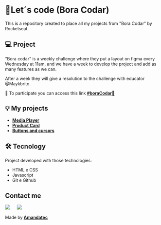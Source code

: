 # 🚀Let´s code (Bora Codar)


This is a repository created to place all my projects from "Bora Codar" by Rocketseat.

## 💻 Project

 "Bora codar" is a weekly challenge where they put a layout on figma every Wednesday at 11am, and we have a week to develop the project and add as many features as we can.

After a week they will give a resolution to the challenge with educator @Maykbrito.

🏁 To participate you can access this link  [**#boraCodar**🔗](https://boracodar.dev/#)

## 💡 My projects

* [**Media Player**](https://github.com/Amandatec/boracodar/week1-mediaplayer)
* [**Product Card**](https://github.com/Amandatec/boracodar/week2-productcard)
* [**Buttons and cursors**](https://github.com/Amandatec/boracodar/week3-buttonsandcursors)

## 🛠️ Tecnology

Project developed with those technologies:

- HTML e CSS
- Javascript
- Git e Github


##  Contact me

 <a href="https://www.linkedin.com/in/amanda-oliveira-20/" target="_blank"><img src="https://img.shields.io/badge/-LinkedIn-%230077B5?style=for-the-badge&logo=linkedin&logoColor=white" style="margin-right: 2vw" target="_blank"></a>
<a href="http://discordapp.com/users/Amandatec#4699" target="_blank"><img src="https://img.shields.io/badge/Discord-7289DA?style=for-the-badge&logo=discord&logoColor=white" target="_blank"></a>


 Made by [**Amandatec**](https://www.linkedin.com/in/amanda-oliveira-20/">)
